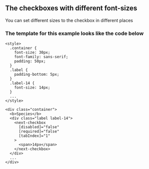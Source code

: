 ## The checkboxes with different font-sizes

You can set different sizes to the checkbox in different places

### The template for this example looks like the code below

```
<style>
  .container {
    font-size: 30px;
    font-family: sans-serif;
    padding: 50px;
  }
  .label {
    padding-bottom: 5px;
  }
  .label-14 {
    font-size: 14px;
  }
  ...
</style>

<div class="container">
  <b>Species</b>
  <div class="label label-14">
    <next-checkbox
      [disabled]="false"
      [required]="false"
      [tabIndex]="1"
    >
      <span>14px</span>
    </next-checkbox>
  </div>
  ...
</div>
```
